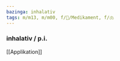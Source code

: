 ```yaml
---
bazinga: inhalativ
tags: m/m13, m/m00, f/💊/Medikament, f/🫁
---
```

### inhalativ / p.i.
[[Applikation]]